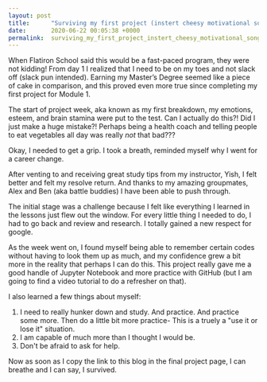 ```yaml
---
layout: post
title:      "Surviving my first project (instert cheesy motivational song here)"
date:       2020-06-22 00:05:38 +0000
permalink:  surviving_my_first_project_instert_cheesy_motivational_song_here
---
```



When Flatiron School said this would be a fast-paced program, they were not kidding! From day 1 I realized that I need to be on my toes and not slack off (slack pun intended). Earning my Master’s Degree seemed like a piece of cake in comparison, and this proved even more true since completing my first project for Module 1.

The start of project week, aka known as my first breakdown, my emotions, esteem, and brain stamina were put to the test. Can I actually do this?! Did I just make a huge mistake?! Perhaps being a health coach and telling people to eat vegetables all day was really *not* that bad??? 

Okay, I needed to get a grip. I took a breath, reminded myself why I went for a career change.

After venting to and receiving great study tips from my instructor, Yish, I felt better and felt my resolve return. And thanks to my amazing groupmates, Alex and Ben (aka battle buddies) I have been able to push through.  

The initial stage was a challenge because I felt like everything I learned in the lessons just flew out the window. For every little thing I needed to do, I had to go back and review and research. I totally gained a new respect for google. 

As the week went on, I found myself being able to remember certain codes without having to look them up as much, and my confidence grew a bit more in the reality that perhaps I can do this.  This project really gave me a good handle of Jupyter Notebook and more practice with GitHub (but I am going to find a video tutorial to do a refresher on that).

I also learned a few things about myself:

1. I need to really hunker down and study. And practice. And practice some more. Then do a little bit more practice- This is a truely a "use it or lose it" situation. 
2. I am capable of much more than I thought I would be. 
3. Don't be afraid to ask for help.  

Now as soon as I copy the link to this blog in the final project page, I can breathe and I can say, I survived. 




